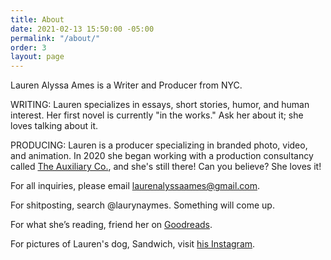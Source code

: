 ```yaml
---
title: About
date: 2021-02-13 15:50:00 -05:00
permalink: "/about/"
order: 3
layout: page
---
```


Lauren Alyssa Ames is a Writer and Producer from NYC.

WRITING: Lauren specializes in essays, short stories, humor, and human interest. Her first novel is currently "in the works." Ask her about it; she loves talking about it.

PRODUCING: Lauren is a producer specializing in branded photo, video, and animation. In 2020 she began working with a  production consultancy called [The Auxiliary Co.](http://www.theauxiliaryco.com/), and she's still there! Can you believe? She loves it!

For all inquiries, please email [laurenalyssaames@gmail.com](mailto:laurenalyssaames@gmail.com).

For shitposting, search @laurynaymes. Something will come up.

For what she’s reading, friend her on [Goodreads](https://www.goodreads.com/user/show/111201570-lauren).

For pictures of Lauren's dog, Sandwich, visit [his Instagram](https://www.instagram.com/sandwichtheterrier/).


